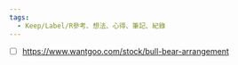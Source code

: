 ```yaml
---
tags:
  - Keep/Label/R參考、想法、心得、筆記、紀錄
---
```



- [ ] https://www.wantgoo.com/stock/bull-bear-arrangement